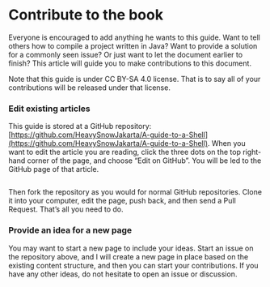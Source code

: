 # Contribute to the book

Everyone is encouraged to add anything he wants to this guide. Want to tell others how to compile a project written in Java? Want to provide a solution for a commonly seen issue? Or just want to let the document earlier to finish? This article will guide you to make contributions to this document.

Note that this guide is under CC BY-SA 4.0 license. That is to say all of your contributions will be released under that license.

### Edit existing articles

This guide is stored at a GitHub repository: [https://github.com/HeavySnowJakarta/A-guide-to-a-Shell](https://github.com/HeavySnowJakarta/A-guide-to-a-Shell). When you want to edit the article you are reading, click the three dots on the top right-hand corner of the page, and choose “Edit on GitHub”. You will be led to the GitHub page of that article.

<figure><img src=".gitbook/assets/8AAC1CD5-811D-41DE-B6B1-F2BF41F3B4DF.jpeg" alt=""><figcaption></figcaption></figure>

Then fork the repository as you would for normal GitHub repositories. Clone it into your computer, edit the page, push back, and then send a Pull Request. That’s all you need to do.

### Provide an idea for a new page

You may want to start a new page to include your ideas. Start an issue on the repository above, and I will create a new page in place based on the existing content structure, and then you can start your contributions. If you have any other ideas, do not hesitate to open an issue or discussion.
